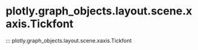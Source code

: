 # plotly.graph_objects.layout.scene.xaxis.Tickfont

::: plotly.graph_objects.layout.scene.xaxis.Tickfont
